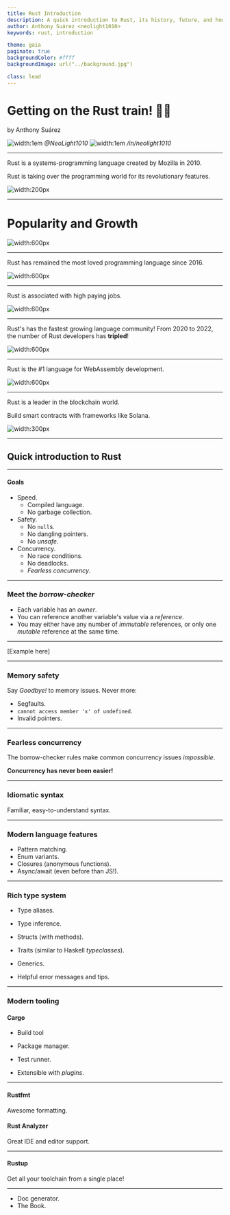 ```yaml
---
title: Rust Introduction
description: A quick introduction to Rust, its history, future, and how to get started.
author: Anthony Suárez <neolight1010>
keywords: rust, introduction

theme: gaia
paginate: true
backgroundColor: #ffff
backgroundImage: url("../background.jpg")

class: lead
---
```


<!--
Description

Rust is one of the highest trending technologies in modern software development due to its amazing features that solves one of software's most common and old issues: memory management.. In this talk, the basics of Rust and its environment are covered, so you can start writing safe, reliable software right away!

About the speaker

Anthony Suárez is a passionate self-taught backend developer and open-source advocate. Works mainly with technologies like Python, Typescript and AWS. In his free time, he likes learning new skills like C, Rust, Haskell, and others.
-->

# Getting on the Rust train! 🦀🚂

by Anthony Suárez


![width:1em](https://cdn-icons-png.flaticon.com/512/25/25231.png) *@NeoLight1010*
![width:1em](https://cdn-icons-png.flaticon.com/512/174/174857.png) */in/neolight1010*

---

Rust is a systems-programming language created by Mozilla in 2010.

Rust is taking over the programming world for its revolutionary features.

![width:200px](https://rustacean.net/assets/cuddlyferris.png)

---

# Popularity and Growth

![width:600px](https://cdna.artstation.com/p/assets/images/images/010/103/780/large/eoin-o-broin-03.jpg?1522607778)

---

Rust has remained the most loved programming language since 2016.

![width:600px](https://rustacean.net/more-crabby-things/ferris-love.jpg)

<!--_footer: StackOverflow Survey 2016, 2017, 2018, 2019, 2020, 2021 -->

---

Rust is associated with high paying jobs.

![width:600px](https://i.imgur.com/Npho9BV.png)

<!-- Rust jobs usually have high-paying salaries averaging at around $77,530 
per year, according to the 2021 StackOverflow Survey.-->

<!-- _footer: StackOverflow Surveys -->

---

Rust's has the fastest growing language community! From 2020 to 2022, the
number of Rust developers has **tripled**!

![width:600px](https://blog.knoldus.com/wp-content/uploads/2020/09/Rust-1024x381-1.jpg)

<!-- Rust is mostly popular in AR/VR and IoT. Now bigger than Ruby. -->
<!-- Rust's community had nearly 2.2M developers at the time of the survey. -->

<!-- _footer: State of the Developer Nation 2022 -->

---

Rust is the #1 language for WebAssembly development. 

![width:600px](https://www.rust-lang.org/static/images/wasm-ferris.png)

<!-- Most WASM developers either use Rust, or they want to use it. -->

<!--_footer: State of WASM 2021: https://blog.scottlogic.com/2021/06/21/state-of-wasm.html -->

---

Rust is a leader in the blockchain world.

Build smart contracts with frameworks like Solana.

![width:300px](https://s2.coinmarketcap.com/static/img/coins/200x200/5426.png)

---

## Quick introduction to Rust

<!-- What makes Rust so attractive? -->

---

#### Goals

- Speed.
    - Compiled language.
    - No garbage collection.
- Safety.
     - No `null`s.
     - No dangling pointers.
     - No *unsafe*.
- Concurrency.
    - No race conditions.
    - No deadlocks.
    - *Fearless concurrency*.

---

### Meet the *borrow-checker*

- Each variable has an *owner*.
- You can reference another variable's value via a *reference*.
- You may either have any number of *immutable* references, or only one
  *mutable* reference at the same time.

---

[Example here]

---

### Memory safety 

Say *Goodbye!* to memory issues. Never more:

- Segfaults.
- `cannot access member 'x' of undefined`.
- Invalid pointers.

---

### Fearless concurrency

The borrow-checker rules make common concurrency issues *impossible*.

**Concurrency has never been easier!**

---

### Idiomatic syntax

Familiar, easy-to-understand syntax.

---

### Modern language features

- Pattern matching.
- Enum variants.
- Closures (anonymous functions).
- Async/await (even before than JS!).

---

### Rich type system

- Type aliases.
- Type inference.
- Structs (with methods).
- Traits (similar to Haskell *typeclasses*).
- Generics.

- Helpful error messages and tips.

---

### Modern tooling

#### Cargo

- Build tool
- Package manager.
- Test runner.

- Extensible with *plugins*.

---

#### Rustfmt

Awesome formatting.

#### Rust Analyzer

Great IDE and editor support.

---

#### Rustup

Get all your toolchain from a single place!

---

- Doc generator.
- The Book.
